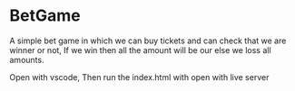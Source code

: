 # BetGame
A simple bet game in which we can buy tickets and can check that we are winner or not, If we win then all the amount will be our else we loss all amounts.

Open with vscode,
Then run the index.html with open with live server
